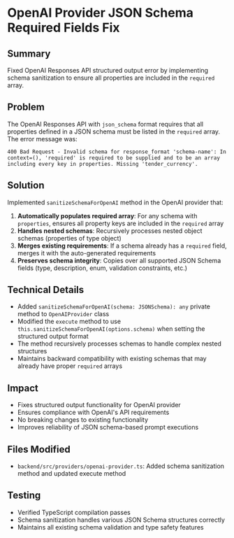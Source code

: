 # OpenAI Provider JSON Schema Required Fields Fix

## Summary
Fixed OpenAI Responses API structured output error by implementing schema sanitization to ensure all properties are included in the `required` array.

## Problem
The OpenAI Responses API with `json_schema` format requires that all properties defined in a JSON schema must be listed in the `required` array. The error message was:
```
400 Bad Request - Invalid schema for response_format 'schema-name': In context=(), 'required' is required to be supplied and to be an array including every key in properties. Missing 'tender_currency'.
```

## Solution
Implemented `sanitizeSchemaForOpenAI` method in the OpenAI provider that:

1. **Automatically populates required array**: For any schema with `properties`, ensures all property keys are included in the `required` array
2. **Handles nested schemas**: Recursively processes nested object schemas (properties of type object)
3. **Merges existing requirements**: If a schema already has a `required` field, merges it with the auto-generated requirements
4. **Preserves schema integrity**: Copies over all supported JSON Schema fields (type, description, enum, validation constraints, etc.)

## Technical Details
- Added `sanitizeSchemaForOpenAI(schema: JSONSchema): any` private method to `OpenAIProvider` class
- Modified the `execute` method to use `this.sanitizeSchemaForOpenAI(options.schema)` when setting the structured output format
- The method recursively processes schemas to handle complex nested structures
- Maintains backward compatibility with existing schemas that may already have proper `required` arrays

## Impact
- Fixes structured output functionality for OpenAI provider
- Ensures compliance with OpenAI's API requirements
- No breaking changes to existing functionality
- Improves reliability of JSON schema-based prompt executions

## Files Modified
- `backend/src/providers/openai-provider.ts`: Added schema sanitization method and updated execute method

## Testing
- Verified TypeScript compilation passes
- Schema sanitization handles various JSON Schema structures correctly
- Maintains all existing schema validation and type safety features
